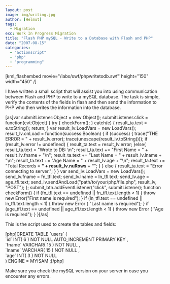 ```yaml
---
layout: post
image: img/writing.jpg
author: [Helmut]
tags:
  - Migration
exc: Work In Progress Migration
title: "Flash PHP mySQL - Write to a Database with Flash and PHP"
date: "2007-08-15"
categories: 
  - "actionscript"
  - "php"
  - "programming"
---
```


\[kml\_flashembed movie="/labs/swf/phpwritetodb.swf" height="150" width="450" /\]

I have written a small script that will assist you into using communication between Flash and PHP to write to a mySQL database. The task is simple, verify the contents of the fields in flash and then send the information to PHP who then writes the information into the database.

\[as\]var submitListener:Object = new Object(); submitListener.click = function(evt:Object) { try { checkForm(); } catch(e) { result\_ta.text = e.toString(); return; } var result\_lv:LoadVars = new LoadVars(); result\_lv.onLoad = function(success:Boolean) { if (success) { trace("THE ERROR = " + result\_lv.error); trace(unescape(result\_lv.toString())); if (result\_lv.error != undefined) { result\_ta.text = result\_lv.error; }else{ result\_ta.text = "Wrote to DB: \\n"; result\_ta.text += "First Name = " + result\_lv.fname + "\\n"; result\_ta.text += "Last Name = " + result\_lv.lname + "\\n"; result\_ta.text += "Age Name = " + result\_lv.age + "\\n"; result\_ta.text += "Total Records = **" + result\_lv.nuRows + "**"; } } else { result\_ta.text = "Error connecting to server."; } } var send\_lv:LoadVars = new LoadVars(); send\_lv.fname = fn\_tfl.text; send\_lv.lname = ln\_tfl.text; send\_lv.age = age\_tfl.text; send\_lv.sendAndLoad("path/to/your/php/file.php", result\_lv, "POST"); }; submit\_btn.addEventListener("click", submitListener); function checkForm() { if (fn\_tfl.text == undefined || fn\_tfl.text.length < 1) { throw new Error("First name is required"); } if (ln\_tfl.text == undefined || ln\_tfl.text.length < 1) { throw new Error ( "Last name is required"); } if (age\_tfl.text == undefined || age\_tfl.text.length < 1) { throw new Error ( "Age is required"); } }\[/as\]

This is the script used to create the tables and fields:

\[php\]CREATE TABLE \`users\` (  
\`id\` INT( 6 ) NOT NULL AUTO\_INCREMENT PRIMARY KEY ,  
\`fname\` VARCHAR( 15 ) NOT NULL ,  
\`lname\` VARCHAR( 15 ) NOT NULL ,  
\`age\` INT( 3 ) NOT NULL  
) ENGINE = MYISAM ;\[/php\]

Make sure you check the mySQL version on your server in case you encounter any errors.
